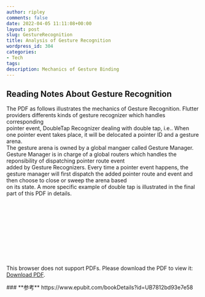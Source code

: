 ```yaml
---
author: ripley
comments: false
date: 2022-04-05 11:11:08+00:00
layout: post
slug: GestureRecognition
title: Analysis of Gesture Recognition
wordpress_id: 304
categories:
- Tech
tags:
description: Mechanics of Gesture Binding
---
```

## **Reading Notes About Gesture Recognition**   
The PDF as follows illustrates the mechanics of Gesture Recognition. Flutter providers differents kinds of gesture recognizer which handles corresponding    
pointer event, DoubleTap Recognizer dealing with double tap, i.e..  When one pointer event takes place, it will be delocated a pointer ID and a gesture arena.  
The gesture arena is owned by a global mangaer called Gesture Manager. Gesture Manager is in charge of a global routers which handles the reponsibility of dispatching pointer route event   
added by Gesture Recognizers.  Every time a pointer event happens, the gesture manager will first dispatch the added pointer route and event and then choose to close or sweep the arena based   
on its state.  A more specific example of double tap is illustrated in the final part of this PDF in details.      
    
<object data="https://ririripley.github.io/assets/img/Gesture.pdf" type="application/pdf" width="1200px" height="1400px">
    <embed src="https://ririripley.github.io/assets/img/Gesture.pdf">
        <p>This browser does not support PDFs. Please download the PDF to view it: <a href="https://ririripley.github.io/assets/img/Gesture.pdf">Download PDF</a>.</p>
    </embed>
</object>  
### **参考**     
https://www.epubit.com/bookDetails?id=UB7812bd93e7e58

